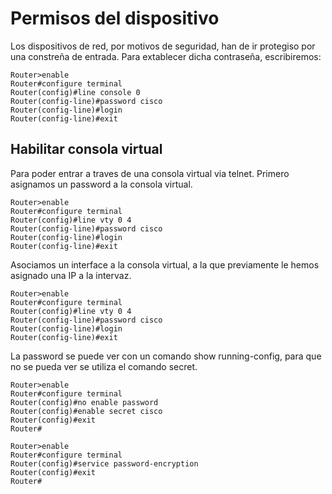 # Permisos del dispositivo

Los dispositivos de red, por motivos de seguridad, han de ir protegiso por una constreña de entrada.
Para extablecer dicha contraseña, escribiremos:

```
Router>enable
Router#configure terminal
Router(config)#line console 0
Router(config-line)#password cisco
Router(config-line)#login
Router(config-line)#exit
```

## Habilitar consola virtual

Para poder entrar a traves de una consola virtual via telnet. 
Primero asignamos un password a la consola virtual.

```
Router>enable
Router#configure terminal
Router(config)#line vty 0 4
Router(config-line)#password cisco
Router(config-line)#login
Router(config-line)#exit
```

Asociamos un interface a la consola virtual, a la que previamente le hemos asignado una IP a la intervaz.

```
Router>enable
Router#configure terminal
Router(config)#line vty 0 4
Router(config-line)#password cisco
Router(config-line)#login
Router(config-line)#exit
```

La password se puede ver con un comando show running-config, para que no se pueda ver se utiliza el comando secret.

```
Router>enable
Router#configure terminal
Router(config)#no enable password
Router(config)#enable secret cisco
Router(config)#exit
Router#
```

```
Router>enable
Router#configure terminal
Router(config)#service password-encryption
Router(config)#exit
Router#
```

